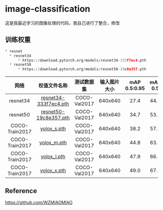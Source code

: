 # image-classification
这是我最近学习的图像处理的代码，我自己进行了整合，修改
## 训练权重
```python
* resnet
  * resnet34
      * https://download.pytorch.org/models/resnet34-333f7ec4.pth
  * resnet50
      * https://download.pytorch.org/models/resnet50-19c8e357.pth
```
| 网络 | 权值文件名称 | 测试数据集 | 输入图片大小 | mAP 0.5:0.95 | mAP 0.5 |
| :-----: | :-----: | :------: | :------: | :------: | :-----: |
| resnet34 | [resnet34-333f7ec4.pth](https://download.pytorch.org/models/resnet34-333f7ec4.pth) | COCO-Val2017 | 640x640 | 27.4 | 44.5
| resnet50 | [resnet50-19c8e357.pth](https://download.pytorch.org/models/resnet50-19c8e357.pth) | COCO-Val2017 | 640x640 | 34.7 | 53.6
| COCO-Train2017 | [yolox_s.pth](https://github.com/bubbliiiing/yolox-pytorch/releases/download/v1.0/yolox_s.pth) | COCO-Val2017 | 640x640 | 38.2 | 57.7
| COCO-Train2017 | [yolox_m.pth](https://github.com/bubbliiiing/yolox-pytorch/releases/download/v1.0/yolox_m.pth) | COCO-Val2017 | 640x640 | 44.8 | 63.9
| COCO-Train2017 | [yolox_l.pth](https://github.com/bubbliiiing/yolox-pytorch/releases/download/v1.0/yolox_l.pth) | COCO-Val2017 | 640x640 | 47.9 | 66.6
| COCO-Train2017 | [yolox_x.pth](https://github.com/bubbliiiing/yolox-pytorch/releases/download/v1.0/yolox_x.pth) | COCO-Val2017 | 640x640 | 49.0 | 67.7














## Reference
https://github.com/WZMIAOMIAO
